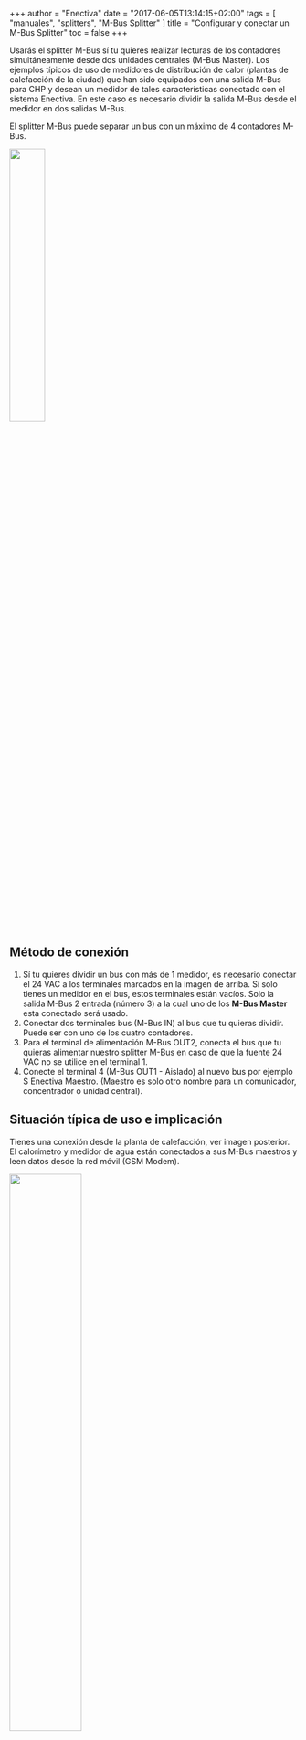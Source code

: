 +++
author = "Enectiva"
date = "2017-06-05T13:14:15+02:00"
tags = [
    "manuales",
    "splitters",
    "M-Bus Splitter"
]
title = "Configurar y conectar un M-Bus Splitter"
toc = false
+++

Usarás el splitter M-Bus sí tu quieres realizar lecturas de los contadores simultáneamente desde dos unidades centrales (M-Bus Master). Los ejemplos típicos de uso de medidores de distribución de calor (plantas de calefacción de la ciudad) que han sido equipados con una salida M-Bus para CHP y desean un medidor de tales características conectado con el sistema Enectiva. En este caso es necesario dividir la salida M-Bus desde el medidor en dos salidas M-Bus.

El splitter M-Bus puede separar un bus con un máximo de 4 contadores M-Bus.

<img class="center" src="/images/m-bus-splitter.jpg" style="width:35%"></img>

## Método de conexión

1. Sí tu quieres dividir un bus con más de 1 medidor, es necesario conectar el 24 VAC a los terminales marcados en la imagen de arriba. Sí solo tienes un medidor en el bus, estos terminales están vacíos. Solo la salida M-Bus 2 entrada (número 3) a la cual uno de los **M-Bus Master** esta conectado será usado.
2. Conectar dos terminales bus (M-Bus IN) al bus que tu quieras dividir. Puede ser con uno de los cuatro contadores.
3. Para el terminal de alimentación M-Bus OUT2, conecta el bus que tu quieras alimentar nuestro splitter M-Bus en caso de que la fuente 24 VAC no se utilice en el terminal 1.
4. Conecte el terminal 4 (M-Bus OUT1 - Aislado) al nuevo bus por ejemplo S Enectiva Maestro. (Maestro es solo otro nombre para un comunicador, concentrador o unidad central).

## Situación típica de uso e implicación
Tienes una conexión desde la planta de calefacción, ver imagen posterior. El calorímetro y medidor de agua están conectados a sus M-Bus maestros y leen datos desde la red móvil (GSM Modem).

<img class="center" src="/images/calorimeter-watermeter-to-mbusmaster_es.jpg" style="width:50%"></img>

Solo necesitas leer el calorímetro en Enectiva, es decir, la sección bus (cable M-Bus 1) con el calorímetro necesita estar separado en dos segmentos separados usando un splitter. Ahí será la situación en la imagen. El cable M-Bus esta separado en M-Bus en el maestro original y M-Bus 2 en el Enectiva maestro. (Maestro = Unidad central = Comunicador = Concentrador)

<img class="center" src="/images/calorimeter-watermeter-to-enectiva_es.jpg" style="width:50%"></img>

Para configurar el Splitter del M-Bus, solo los puentes (puente de cortocircuito) en el borde superior del splitter M-Bus.

<img class="center" src="/images/short-circuit-jumper-mbus.jpg"></img>

## Puesta en marcha

1. Cuando la fuente de alimentación este conectada ya sea mediante 24 VAC o salida terminal de energía M-Bus OUT2, no pasa nada. Los diodos empiezan flasheando después de 1-3 minutos aproximádamente. Tarda un rato en cargar los circuitos.
2. Después conectando todos los buses ambos la entrada y las dos salidas, es necesario escanear el bus. Necesitas tirar el puente amarillo y ponerlo de nuevo. Entonces, esperarás unos 10 minutos para que empiece a parpadear un LED en el M-Bus de manera constante. Cuando se conecte el escaneo, este LED parpadeará en 12 segundos. 1 parpadeo significa que hay un medidor en el bus, 2 significa 2 contadores, etc...
3. Siempre dejar el puente azul en la posición 2 cerrado sí la velocidad del M-Bus es 2400 bd/s. (Normalmente lo es)
4. Los puentes negros 3 y 4 siempre están abiertos. El maestro M-Bus leerá cada 1 minuto los datos desde los contadores en el lado M-Bus IN.
5. Siempre dejar el puente rojo en la posición 5 cerrada cuando la velocidad del bus es en el M-Bus OUT2 de 2400 bd/s (normalmente lo es).

## ADVERTENCIA EN CASO DE PROBLEMA!!!

1. Los cables deben estar conectados correctamente.
2. El voltaje al M-Bus IN debe ser mejor que 23 V DC.
3. El voltaje al M-Bus OUT 2 debe ser mejor que 26 V DC.
4. Todos los medidores del lado del bus conectados al M-Bus IN deben tener una dirección primaria M-Bus única.

**Sí los problemas persisten, contacte con el equipo Enectiva.**
